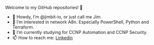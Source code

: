Welcome to my GitHub repositories! 🥸

- 👋 Howdy, I’m @jimbit-io, or just call me Jim.
- 👀 I’m interested in network A8n. Especially PowerShell, Python and Terraform.
- 🌱 I’m currently studying for CCNP Automation and CCNP Security.
- 📫 How to reach me: [Linkedin](https://www.linkedin.com/in/jvameyde)

<!---
jimbit-io/jimbit-io is a ✨ special ✨ repository because its `README.md` (this file) appears on your GitHub profile.
You can click the Preview link to take a look at your changes.
--->
